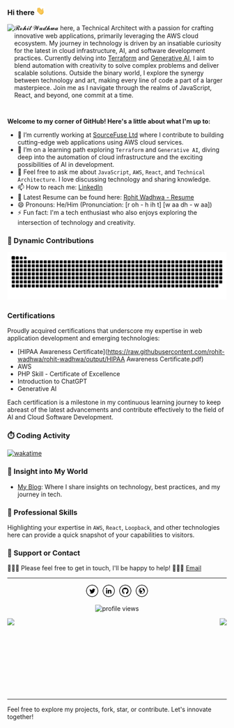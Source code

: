 ### Hi there <img src="https://raw.githubusercontent.com/rohit-wadhwa/rohit-wadhwa/master/images/Hi.gif" width="20px">

<img align="left" height="200" src="https://github.com/rohit-wadhwa/rohit-wadhwa/assets/2290963/4a57bfa6-152c-4571-852f-68acb9aa3abc">
<div>
𝓡𝓸𝓱𝓲𝓽 𝓦𝓪𝓭𝓱𝔀𝓪 here, a Technical Architect with a passion for crafting innovative web applications, primarily leveraging the AWS cloud ecosystem. 
My journey in technology is driven by an insatiable curiosity for the latest in cloud infrastructure, AI, and software development practices. 
Currently delving into <a href="https://www.linkedin.com/pulse/simplifying-cloud-infrastructure-terraform-practical-guide-wadhwa-kzojc" title="Article by Rohit Wadhwa on Terraform">Terraform</a> and <a href="https://www.linkedin.com/pulse/navigating-generative-ai-landscape-chatgpt-bard-beyond-rohit-wadhwa-cewdc" title="Article by Rohit Wadhwa on Generative AI">Generative AI</a>, I aim to blend automation with creativity to solve complex problems and deliver scalable solutions. Outside the binary world, I explore the synergy between technology and art, making every line of code a part of a larger masterpiece. 
Join me as I navigate through the realms of JavaScript, React, and beyond, one commit at a time.
</div>
<br clear="left"/>

**Welcome to my corner of GitHub! Here's a little about what I'm up to:**
- 🔭 I’m currently working at [SourceFuse Ltd](https://www.sourcefuse.com/) where I contribute to building cutting-edge web applications using AWS cloud services.
- 🌱 I’m on a learning path exploring `Terraform` and `Generative AI`, diving deep into the automation of cloud infrastructure and the exciting possibilities of AI in development.
- 💬 Feel free to ask me about `JavaScript`, `AWS`, `React`, and `Technical Architecture`. I love discussing technology and sharing knowledge.
- 📫 How to reach me: [LinkedIn](https://www.linkedin.com/in/rohit-wadhwa/)
- 📄 Latest Resume can be found here: [Rohit Wadhwa - Resume](https://www.kickresume.com/cv/WK4Wvk)
- 😄 Pronouns: He/Him (Pronunciation: [r oh - h ih t] [w aa dh - w aa])
- ⚡ Fun fact: I'm a tech enthusiast who also enjoys exploring the intersection of technology and creativity.

### 🎨 Dynamic Contributions
<picture>
  <source media="(prefers-color-scheme: dark)" srcset="https://raw.githubusercontent.com/rohit-wadhwa/rohit-wadhwa/output/github-contribution-grid-snake-dark.svg">
  <source media="(prefers-color-scheme: light)" srcset="https://raw.githubusercontent.com/rohit-wadhwa/rohit-wadhwa/output/github-contribution-grid-snake.svg">
  <img alt="github contribution grid snake animation" src="https://raw.githubusercontent.com/rohit-wadhwa/rohit-wadhwa/output/github-contribution-grid-snake.svg">
</picture>

### Certifications

Proudly acquired certifications that underscore my expertise in web application development and emerging technologies:

- [HIPAA Awareness Certificate](https://raw.githubusercontent.com/rohit-wadhwa/rohit-wadhwa/output/HIPAA Awareness Certificate.pdf)
- AWS 
- PHP Skill - Certificate of Excellence
- Introduction to ChatGPT
- Generative AI

Each certification is a milestone in my continuous learning journey to keep abreast of the latest advancements and contribute effectively to the field of AI and Cloud Software Development.

### ⏱️ Coding Activity

[![wakatime](https://wakatime.com/badge/user/018d9d2b-3ff4-499c-bdac-6bb0c94e9011.svg)](https://wakatime.com/@018d9d2b-3ff4-499c-bdac-6bb0c94e9011)

### 📘 Insight into My World

- [My Blog](https://www.linkedin.com/in/rohit-wadhwa/recent-activity/articles/): Where I share insights on technology, best practices, and my journey in tech.

### 💼 Professional Skills

Highlighting your expertise in `AWS`, `React`, `Loopback`, and other technologies here can provide a quick snapshot of your capabilities to visitors.

### 📢 Support or Contact

👨🏻‍💻 Please feel free to get in touch, I'll be happy to help! 💁🏻‍♂️ [Email](mailto:rohit.wadhwa52@gmail.com)

---

<div align="center">
  <a href="https://twitter.com/RohitWadhwa52" target="_blank"><img src="https://raw.githubusercontent.com/rohit-wadhwa/rohit-wadhwa/master/images/tw.png" alt="Twitter" width="30"></a>&nbsp;
  <a href="https://www.linkedin.com/in/rohit-wadhwa" target="_blank"><img src="https://raw.githubusercontent.com/rohit-wadhwa/rohit-wadhwa/master/images/in.png" alt="LinkedIn" width="30"></a>&nbsp;
  <a href="https://github.com/rohit-wadhwa" target="_blank"><img src="https://raw.githubusercontent.com/rohit-wadhwa/rohit-wadhwa/master/images/git.png" alt="GitHub" width="30"></a>&nbsp;
  <a href="https://about.me/rohit.wadhwa" target="_blank"><img src="https://raw.githubusercontent.com/rohit-wadhwa/rohit-wadhwa/master/images/www.png" alt="Website" width="30"></a>
</div>

<p align="center"> <img src="https://komarev.com/ghpvc/?username=rohit-wadhwa&color=brightgreen" alt="profile views" /> </p>

<div>
  <img align="left" src="https://github-readme-stats.vercel.app/api?username=rohit-wadhwa&show_icons=true&theme=graywhite&count_private=true"/>
  <img align="right" src="https://github-readme-stats.vercel.app/api/top-langs/?username=rohit-wadhwa&theme=graywhite&layout=compact&hide_langs_below=1"/>
</div>

<div style="clear:both;"></div><div style="clear:both;"></div>

<div align="center" style="clear:both;">
  <p>&nbsp;</p>  <p>&nbsp;</p>
  <p>&nbsp;</p>  <p>&nbsp;</p>
  <p>&nbsp;</p>
</div>

---
<div align="left" style="clear:both;">
  <p>Feel free to explore my projects, fork, star, or contribute. Let's innovate together!</p>
</div>
